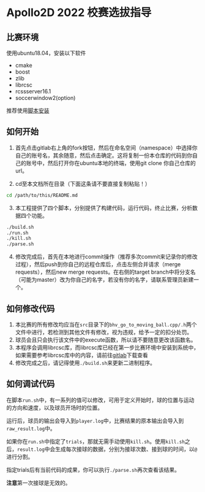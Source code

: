 # Apollo2D 2022 校赛选拔指导

## 比赛环境
使用ubuntu18.04，安装以下软件
- cmake
- boost
- zlib
- librcsc
- rcssserver16.1
- soccerwindow2(option)

推荐使用[脚本安装](https://gitee.com/apollo-2d/Apollo_env_install)

## 如何开始
1. 首先点击gitlab右上角的fork按钮，然后在命名空间（namespace）中选择你自己的账号名，其余随意，然后点击确定。这将复制一份本仓库的代码到你自己的账号中，然后打开你在ubuntu本地的终端，使用git clone 你自己仓库的url。

2. cd至本文档所在目录（下面这条请不要直接复制粘贴！）
```bash
cd /path/to/this/README.md
```

3. 本工程提供了四个脚本，分别提供了构建代码，运行代码，终止比赛，分析数据四个功能。
```bash
./build.sh
./run.sh
./kill.sh
./parse.sh
```

4. 修改完成后，首先在本地进行commit操作（推荐多次commit来记录你的修改过程），然后push到你自己的远程仓库后，点击左侧合并请求（merge requests），然后new merge requests。在右侧的target branch中将分支名（可能为master）改为你自己的名字，若没有你的名字，请联系管理员新建一个。

## 如何修改代码

1. 本比赛的所有修改均应当在`src`目录下的`bhv_go_to_moving_ball.cpp/.h`两个文件中进行，若检测到其他文件有修改，视为违规，给予一定的扣分处罚。
2. 球员会且只会执行该文件中的execute函数，所以请不要随意更改该函数名。
3. 本程序会调用librcsc库，而librcsc库已经在第一步比赛环境中安装到系统中，如果需要参考librcsc库中的内容，请前往[gitlab](https://gitlab.com/Apollo-2d/apollo-material/librcsc-2022)下载查看
4. 修改完成之后，请记得使用`./build.sh`来更新二进制程序。

## 如何调试代码
在脚本`run.sh`中，有一系列的值可以修改，可用于定义开始时，球的位置与运动的方向和速度，以及球员开场时的位置。

运行后，球员的输出会导入到`player.log`中，比赛结果的原本输出会导入到`raw_result.log`中。

如果你在`run.sh`中指定了`trials`，那就无需手动使用`kill.sh`。使用`kill.sh`之后，`result.log`中会生成每次接球的数据，分别为接球次数、接到球的时间，以`@`进行分割。

指定trials后有当前代码的成果，你可以执行`./parse.sh`再次查看该结果。

**注意**第一次接球是无效的。
